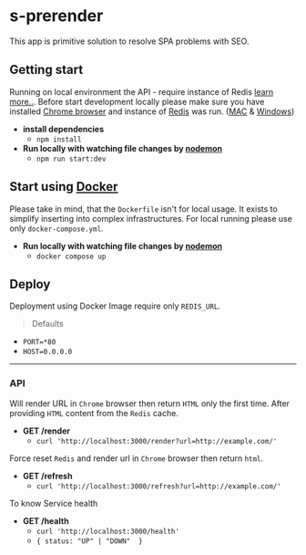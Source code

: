 
# s-prerender
This app is primitive solution to resolve SPA problems with SEO.


## Getting start
Running on local environment the API - require instance of Redis [learn more..](https://redis.io/docs/getting-started/).
Before start development locally please make sure you have installed [Chrome browser](https://www.google.com/chrome/) and instance of [Redis](https://redis.io/) was run. ([MAC](https://tableplus.com/blog/2018/10/how-to-start-stop-restart-redis.html) & [Windows](https://riptutorial.com/redis/example/29962/installing-and-running-redis-server-on-windows))

- **install dependencies**
    - `npm install`
- **Run locally with watching file changes by [nodemon](https://www.npmjs.com/package/nodemon)**
    - `npm run start:dev`


## Start using [Docker](https://www.docker.com/)
Please take in mind, that the `Dockerfile` isn't for local usage. It exists to simplify inserting into complex infrastructures.
For local running please use only `docker-compose.yml`.

- **Run locally with watching file changes by [nodemon](https://www.npmjs.com/package/nodemon)**
  - `docker compose up`


## Deploy
Deployment using Docker Image require only `REDIS_URL`.

> Defaults
- `PORT=*80`
- `HOST=0.0.0.0`



---
### API
Will render URL in `Chrome` browser then return `HTML` only the first time. After providing `HTML` content from the `Redis` cache.
- **GET /render**
    - `curl 'http://localhost:3000/render?url=http://example.com/'`

Force reset `Redis` and render url in `Chrome` browser then return `html`.
- **GET /refresh**
    - `curl 'http://localhost:3000/refresh?url=http://example.com/'`

To know Service health
- **GET /health**
  - `curl 'http://localhost:3000/health'`
  - `{ status: "UP" | "DOWN"  }`
